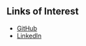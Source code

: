   

## Links of Interest

* [GitHub](https://www.github.com/jonathanmtran)
* [LinkedIn](https://www.linkedin.com/in/jonathanmtran)
